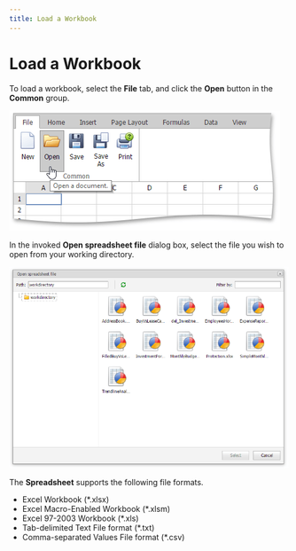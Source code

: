 ```yaml
---
title: Load a Workbook
---
```

# Load a Workbook
To load a workbook, select the **File** tab, and click the **Open** button in the **Common** group. 

![EUD_ASPxSpreadsheet_LoadWorkbook](../../../images/Img25923.png)

In the invoked **Open spreadsheet file** dialog box, select the file you wish to open from your working directory.

![EUD_ASPxSpreadsheet_OpenDialog](../../../images/Img25924.png)

The **Spreadsheet** supports the following file formats.
* Excel Workbook (*.xlsx)
* Excel Macro-Enabled Workbook (*.xlsm)
* Excel 97-2003 Workbook (*.xls)
* Tab-delimited Text File format (*.txt)
* Comma-separated Values File format (*.csv)